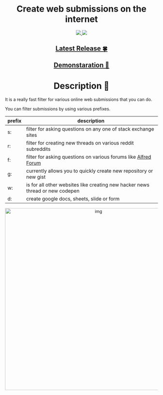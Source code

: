 <h1 align="center"> Create web submissions on the internet </h1>

<div align="center">
<a href="https://www.patreon.com/nikitavoloboev">
		<img src="https://img.shields.io/badge/Say%20Thanks-💗-ff69b4.svg">
	</a>
	<a href="https://github.com/nikitavoloboev/alfred-ask-create-share/blob/master/LICENSE">
		<img src="https://img.shields.io/pypi/l/pipenv.svg">
	</a>
</div>


<h2 align="center"> <a href="https://github.com/nikitavoloboev/alfred-ask-create-share/releases/latest"> Latest Release 🍀</a></h2>

<h2 align="center"> <a href="http://quick.as/m19vSzYBP"> Demonstaration 👀</a> </h2>

<h1 align="center"> Description 📔</h1>

It is a really fast filter for various online web submissions that you can do.

You can filter submissions by using various prefixes. 

|  prefix |  description |
|---|---|
| s:  |  filter for asking questions on any one of stack exchange sites |
|  r: | filter for creating new threads on various reddit subreddits  |
|  f: |  filter for asking questions on various forums like [Alfred Forum](https://www.alfredforum.com/) |
|  g: |  currently allows you to quickly create new repository or new gist |
|  w: | is for all other websites like creating new hacker news thread or new codepen|
| d:  |  create google docs, sheets, slide or form |


<p align="center"><img src="http://i.imgur.com/uI7JUrp.png" alt="img" width="600"></p>
